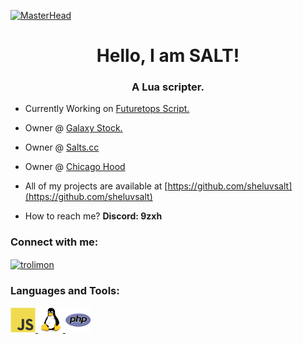 [![MasterHead](https://i.pinimg.com/originals/16/03/fb/1603fb7077abb9093f4af305b4e5ce79.gif)](https://salts.cc)
<h1 align="center">Hello, I am SALT!</h1>
<h3 align="center">A Lua scripter.</h3>

- Currently Working on [Futuretops Script.](https://github.com/sheluvsalt/lol/blob/main/Futuretops.lua)

- Owner @ [Galaxy Stock.](discord.gg/trolimon)

- Owner @ [Salts.cc](https://https://salts.cc)

- Owner @ [Chicago Hood](https://www.roblox.com/games/18632225277/Chicago-Hood-Voice-Chat-Only-RP-Game)

- All of my projects are available at [https://github.com/sheluvsalt](https://github.com/sheluvsalt)

- How to reach me? **Discord: 9zxh**

<h3 align="left">Connect with me:</h3>
<p align="left">
<a href="https://discord.gg/trolimon" target="blank"><img align="center" src="https://raw.githubusercontent.com/rahuldkjain/github-profile-readme-generator/master/src/images/icons/Social/discord.svg" alt="trolimon" height="30" width="40" /></a>
</p>

<h3 align="left">Languages and Tools:</h3>
<p align="left"> <a href="https://developer.mozilla.org/en-US/docs/Web/JavaScript" target="_blank" rel="noreferrer"> <img src="https://raw.githubusercontent.com/devicons/devicon/master/icons/javascript/javascript-original.svg" alt="javascript" width="40" height="40"/> </a> <a href="https://www.linux.org/" target="_blank" rel="noreferrer"> <img src="https://raw.githubusercontent.com/devicons/devicon/master/icons/linux/linux-original.svg" alt="linux" width="40" height="40"/> </a> <a href="https://www.php.net" target="_blank" rel="noreferrer"> <img src="https://raw.githubusercontent.com/devicons/devicon/master/icons/php/php-original.svg" alt="php" width="40" height="40"/> </a> </p>
